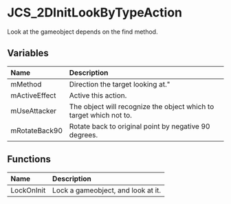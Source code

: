 # JCS_2DInitLookByTypeAction

Look at the gameobject depends on the find method.

## Variables

| Name          | Description                                                        |
|:--------------|:-------------------------------------------------------------------|
| mMethod       | Direction the target looking at."                                  |
| mActiveEffect | Active this action.                                                |
| mUseAttacker  | The object will recognize the object which to target which not to. |
| mRotateBack90 | Rotate back to original point by negative 90 degrees.              |

## Functions

| Name       | Description                        |
|:-----------|:-----------------------------------|
| LockOnInit | Lock a gameobject, and look at it. |
